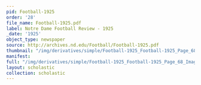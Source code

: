 ```yaml
---
pid: Football-1925
order: '28'
file_name: Football-1925.pdf
label: Notre Dame Football Review - 1925
_date: '1925'
object_type: newspaper
source: http://archives.nd.edu/Football/Football-1925.pdf
thumbnail: "/img/derivatives/simple/Football-1925_Football-1925_Page_68_Image_0001/thumbnail.jpg"
manifest:
full: "/img/derivatives/simple/Football-1925_Football-1925_Page_68_Image_0001/fullwidth.jpg"
layout: scholastic
collection: scholastic
---
```

